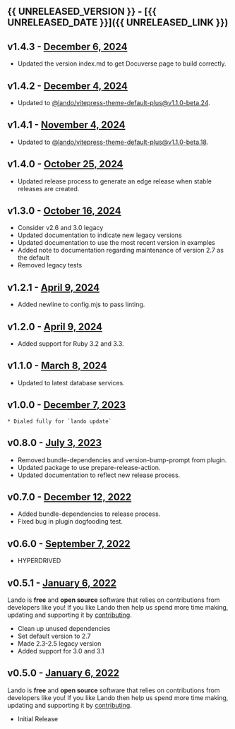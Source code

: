 ## {{ UNRELEASED_VERSION }} - [{{ UNRELEASED_DATE }}]({{ UNRELEASED_LINK }})

## v1.4.3 - [December 6, 2024](https://github.com/lando/ruby/releases/tag/v1.4.3)

* Updated the version index.md to get Docuverse page to build correctly.

## v1.4.2 - [December 4, 2024](https://github.com/lando/ruby/releases/tag/v1.4.2)

* Updated to [@lando/vitepress-theme-default-plus@v1.1.0-beta.24](https://github.com/lando/vitepress-theme-default-plus/releases/tag/v1.1.0-beta.24).

## v1.4.1 - [November 4, 2024](https://github.com/lando/ruby/releases/tag/v1.4.1)

* Updated to [@lando/vitepress-theme-default-plus@v1.1.0-beta.18](https://github.com/lando/vitepress-theme-default-plus/releases/tag/v1.1.0-beta.18).

## v1.4.0 - [October 25, 2024](https://github.com/lando/ruby/releases/tag/v1.4.0)

* Updated release process to generate an edge release when stable releases are created.

## v1.3.0 - [October 16, 2024](https://github.com/lando/ruby/releases/tag/v1.3.0)
  * Consider v2.6 and 3.0 legacy
  * Updated documentation to indicate new legacy versions
  * Updated documentation to use the most recent version in examples
  * Added note to documentation regarding maintenance of version 2.7 as the default
  * Removed legacy tests

## v1.2.1 - [April 9, 2024](https://github.com/lando/ruby/releases/tag/v1.2.1)
  * Added newline to config.mjs to pass linting.

## v1.2.0 - [April 9, 2024](https://github.com/lando/ruby/releases/tag/v1.2.0)
  * Added support for Ruby 3.2 and 3.3.

## v1.1.0 - [March 8, 2024](https://github.com/lando/ruby/releases/tag/v1.1.0)
  * Updated to latest database services.

## v1.0.0 - [December 7, 2023](https://github.com/lando/ruby/releases/tag/v1.0.0)
    * Dialed fully for `lando update`

## v0.8.0 - [July 3, 2023](https://github.com/lando/ruby/releases/tag/v0.8.0)
  * Removed bundle-dependencies and version-bump-prompt from plugin.
  * Updated package to use prepare-release-action.
  * Updated documentation to reflect new release process.

## v0.7.0 - [December 12, 2022](https://github.com/lando/ruby/releases/tag/v0.7.0)
  * Added bundle-dependencies to release process.
  * Fixed bug in plugin dogfooding test.

## v0.6.0 - [September 7, 2022](https://github.com/lando/ruby/releases/tag/v0.6.0)

* HYPERDRIVED

## v0.5.1 - [January 6, 2022](https://github.com/lando/ruby/releases/tag/v0.5.1)

Lando is **free** and **open source** software that relies on contributions from developers like you! If you like Lando then help us spend more time making, updating and supporting it by [contributing](https://github.com/sponsors/lando).

* Clean up unused dependencies
* Set default version to 2.7
* Made 2.3-2.5 legacy version
* Added support for 3.0 and 3.1

## v0.5.0 - [January 6, 2022](https://github.com/lando/ruby/releases/tag/v0.5.0)

Lando is **free** and **open source** software that relies on contributions from developers like you! If you like Lando then help us spend more time making, updating and supporting it by [contributing](https://github.com/sponsors/lando).

* Initial Release
